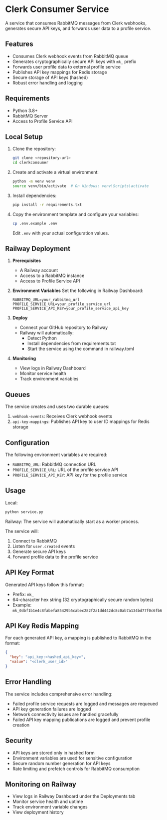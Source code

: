 # Clerk Consumer Service

A service that consumes RabbitMQ messages from Clerk webhooks, generates secure API keys, and forwards user data to a profile service.

## Features

- Consumes Clerk webhook events from RabbitMQ queue
- Generates cryptographically secure API keys with `mk_` prefix
- Forwards user profile data to external profile service
- Publishes API key mappings for Redis storage
- Secure storage of API keys (hashed)
- Robust error handling and logging

## Requirements

- Python 3.8+
- RabbitMQ Server
- Access to Profile Service API

## Local Setup

1. Clone the repository:
   ```bash
   git clone <repository-url>
   cd clerkconsumer
   ```

2. Create and activate a virtual environment:
   ```bash
   python -m venv venv
   source venv/bin/activate  # On Windows: venv\Scripts\activate
   ```

3. Install dependencies:
   ```bash
   pip install -r requirements.txt
   ```

4. Copy the environment template and configure your variables:
   ```bash
   cp .env.example .env
   ```
   Edit `.env` with your actual configuration values.

## Railway Deployment

1. **Prerequisites**
   - A Railway account
   - Access to a RabbitMQ instance
   - Access to Profile Service API

2. **Environment Variables**
   Set the following in Railway Dashboard:
   ```
   RABBITMQ_URL=your_rabbitmq_url
   PROFILE_SERVICE_URL=your_profile_service_url
   PROFILE_SERVICE_API_KEY=your_profile_service_api_key
   ```

3. **Deploy**
   - Connect your GitHub repository to Railway
   - Railway will automatically:
     - Detect Python
     - Install dependencies from requirements.txt
     - Start the service using the command in railway.toml

4. **Monitoring**
   - View logs in Railway Dashboard
   - Monitor service health
   - Track environment variables

## Queues

The service creates and uses two durable queues:

1. `webhook-events`: Receives Clerk webhook events
2. `api-key-mappings`: Publishes API key to user ID mappings for Redis storage

## Configuration

The following environment variables are required:

- `RABBITMQ_URL`: RabbitMQ connection URL
- `PROFILE_SERVICE_URL`: URL of the profile service API
- `PROFILE_SERVICE_API_KEY`: API key for the profile service

## Usage

Local:
```bash
python service.py
```

Railway:
The service will automatically start as a worker process.

The service will:
1. Connect to RabbitMQ
2. Listen for `user.created` events
3. Generate secure API keys
4. Forward profile data to the profile service

## API Key Format

Generated API keys follow this format:
- Prefix: `mk_`
- 64-character hex string (32 cryptographically secure random bytes)
- Example: `mk_0dbf1b1e4c8fabefa85429b5cabec282f2a1dd442dc8c0ab7a134bd77f0c6fb6`

## API Key Redis Mapping

For each generated API key, a mapping is published to RabbitMQ in the format:
```json
{
  "key": "api_key:<hashed_api_key>",
  "value": "<clerk_user_id>"
}
```

## Error Handling

The service includes comprehensive error handling:
- Failed profile service requests are logged and messages are requeued
- API key generation failures are logged
- Network connectivity issues are handled gracefully
- Failed API key mapping publications are logged and prevent profile creation

## Security

- API keys are stored only in hashed form
- Environment variables are used for sensitive configuration
- Secure random number generation for API keys
- Rate limiting and prefetch controls for RabbitMQ consumption

## Monitoring on Railway

- View logs in Railway Dashboard under the Deployments tab
- Monitor service health and uptime
- Track environment variable changes
- View deployment history